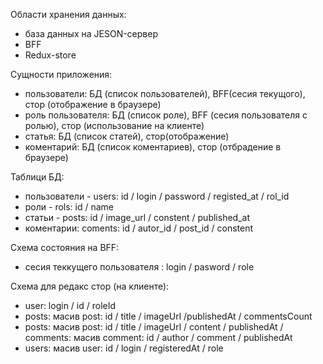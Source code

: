 Области хранения данных:

- база данных на JESON-сервер
- BFF
- Redux-store

Сущности приложения:

- пользователи: БД (список пользователей), BFF(сесия текущого), стор (отображение в браузере)
- роль пользователя: БД (список роле), BFF (сесия пользователя с ролью), стор (использование на клиенте)
- статья: БД (список статей), стор(отображение)
- коментарий: БД (список коментариев), стор (отбрадение в браузере)

Таблици БД:

- пользователи - users: id / login / password / registed_at / rol_id
- роли - rols: id / name
- статьи - posts: id / image_url / constent / published_at
- коментарии: coments: id / autor_id / post_id / constent

Схема состояния на BFF:

- сесия теккущего пользователя : login / pasword / role

Схема для редакс стор (на клиенте):

- user: login / id / roleId
- posts: масив post: id / title / imageUrl /publishedAt / commentsCount
- posts: масив post: id / title / imageUrl / content / publishedAt / comments: масив comment: id / author / comment / publishedAt
- users: масив user: id / login / registeredAt / role

